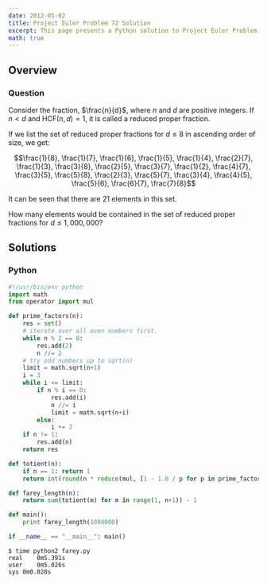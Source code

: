 ```yaml
---
date: 2012-05-02
title: Project Euler Problem 72 Solution
excerpt: This page presents a Python solution to Project Euler Problem 72.
math: true
---
```



## Overview


### Question

Consider the fraction, $\frac{n}{d}$, where $n$ and $d$ are positive
integers. If $n \lt d$ and $\mathrm{HCF}(n,d)=1$, it is called a reduced
proper fraction.

If we list the set of reduced proper fractions for $d \leq 8$ in
ascending order of size, we get:

$$\frac{1}{8}, \frac{1}{7}, \frac{1}{6}, \frac{1}{5}, \frac{1}{4}, \frac{2}{7}, \frac{1}{3}, \frac{3}{8}, \frac{2}{5}, \frac{3}{7}, \frac{1}{2}, \frac{4}{7}, \frac{3}{5}, \frac{5}{8}, \frac{2}{3}, \frac{5}{7}, \frac{3}{4}, \frac{4}{5}, \frac{5}{6}, \frac{6}{7}, \frac{7}{8}$$

It can be seen that there are 21 elements in this set.

How many elements would be contained in the set of reduced proper
fractions for $d \leq 1,000,000$?






## Solutions

### Python

```python
#!/usr/bin/env python
import math
from operator import mul

def prime_factors(n):
    res = set()
    # iterate over all even numbers first.
    while n % 2 == 0:
        res.add(2)
        n //= 2
    # try odd numbers up to sqrt(n)
    limit = math.sqrt(n+1)
    i = 3
    while i <= limit:
        if n % i == 0:
            res.add(i)
            n //= i
            limit = math.sqrt(n+i)
        else:
            i += 2
    if n != 1:
        res.add(n)
    return res

def totient(n):
    if n == 1: return 1
    return int(round(n * reduce(mul, [1 - 1.0 / p for p in prime_factors(n)])))

def farey_length(n):
    return sum(totient(m) for m in range(1, n+1)) - 1

def main():
    print farey_length(1000000)

if __name__ == "__main__": main()
```


```
$ time python2 farey.py
real	0m5.391s
user	0m5.026s
sys	0m0.028s
```


